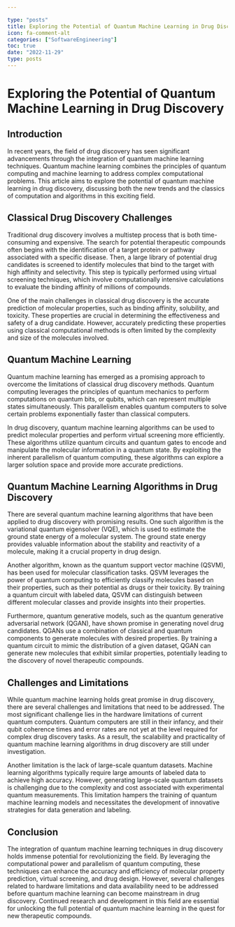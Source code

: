 ```yaml
---

type: "posts"
title: Exploring the Potential of Quantum Machine Learning in Drug Discovery
icon: fa-comment-alt
categories: ["SoftwareEngineering"]
toc: true
date: "2022-11-29"
type: posts
---
```





# Exploring the Potential of Quantum Machine Learning in Drug Discovery

## Introduction

In recent years, the field of drug discovery has seen significant advancements through the integration of quantum machine learning techniques. Quantum machine learning combines the principles of quantum computing and machine learning to address complex computational problems. This article aims to explore the potential of quantum machine learning in drug discovery, discussing both the new trends and the classics of computation and algorithms in this exciting field.

## Classical Drug Discovery Challenges

Traditional drug discovery involves a multistep process that is both time-consuming and expensive. The search for potential therapeutic compounds often begins with the identification of a target protein or pathway associated with a specific disease. Then, a large library of potential drug candidates is screened to identify molecules that bind to the target with high affinity and selectivity. This step is typically performed using virtual screening techniques, which involve computationally intensive calculations to evaluate the binding affinity of millions of compounds.

One of the main challenges in classical drug discovery is the accurate prediction of molecular properties, such as binding affinity, solubility, and toxicity. These properties are crucial in determining the effectiveness and safety of a drug candidate. However, accurately predicting these properties using classical computational methods is often limited by the complexity and size of the molecules involved.

## Quantum Machine Learning

Quantum machine learning has emerged as a promising approach to overcome the limitations of classical drug discovery methods. Quantum computing leverages the principles of quantum mechanics to perform computations on quantum bits, or qubits, which can represent multiple states simultaneously. This parallelism enables quantum computers to solve certain problems exponentially faster than classical computers.

In drug discovery, quantum machine learning algorithms can be used to predict molecular properties and perform virtual screening more efficiently. These algorithms utilize quantum circuits and quantum gates to encode and manipulate the molecular information in a quantum state. By exploiting the inherent parallelism of quantum computing, these algorithms can explore a larger solution space and provide more accurate predictions.

## Quantum Machine Learning Algorithms in Drug Discovery

There are several quantum machine learning algorithms that have been applied to drug discovery with promising results. One such algorithm is the variational quantum eigensolver (VQE), which is used to estimate the ground state energy of a molecular system. The ground state energy provides valuable information about the stability and reactivity of a molecule, making it a crucial property in drug design.

Another algorithm, known as the quantum support vector machine (QSVM), has been used for molecular classification tasks. QSVM leverages the power of quantum computing to efficiently classify molecules based on their properties, such as their potential as drugs or their toxicity. By training a quantum circuit with labeled data, QSVM can distinguish between different molecular classes and provide insights into their properties.

Furthermore, quantum generative models, such as the quantum generative adversarial network (QGAN), have shown promise in generating novel drug candidates. QGANs use a combination of classical and quantum components to generate molecules with desired properties. By training a quantum circuit to mimic the distribution of a given dataset, QGAN can generate new molecules that exhibit similar properties, potentially leading to the discovery of novel therapeutic compounds.

## Challenges and Limitations

While quantum machine learning holds great promise in drug discovery, there are several challenges and limitations that need to be addressed. The most significant challenge lies in the hardware limitations of current quantum computers. Quantum computers are still in their infancy, and their qubit coherence times and error rates are not yet at the level required for complex drug discovery tasks. As a result, the scalability and practicality of quantum machine learning algorithms in drug discovery are still under investigation.

Another limitation is the lack of large-scale quantum datasets. Machine learning algorithms typically require large amounts of labeled data to achieve high accuracy. However, generating large-scale quantum datasets is challenging due to the complexity and cost associated with experimental quantum measurements. This limitation hampers the training of quantum machine learning models and necessitates the development of innovative strategies for data generation and labeling.

## Conclusion

The integration of quantum machine learning techniques in drug discovery holds immense potential for revolutionizing the field. By leveraging the computational power and parallelism of quantum computing, these techniques can enhance the accuracy and efficiency of molecular property prediction, virtual screening, and drug design. However, several challenges related to hardware limitations and data availability need to be addressed before quantum machine learning can become mainstream in drug discovery. Continued research and development in this field are essential for unlocking the full potential of quantum machine learning in the quest for new therapeutic compounds.